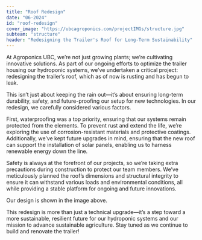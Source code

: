 ```yaml
---
title: "Roof Redesign"
date: "06-2024"
id: "roof-redesign"
cover_image: "https://ubcagroponics.com/projectIMGs/structure.jpg"
subteam: "structure"
header: "Redesigning the Trailer's Roof for Long-Term Sustainability"
---
```

At Agroponics UBC, we’re not just growing plants; we’re cultivating innovative solutions. As part of our ongoing efforts to optimize the trailer housing our hydroponic systems, we’ve undertaken a critical project: redesigning the trailer’s roof, which as of now is rusting and has begun to leak. 

This isn’t just about keeping the rain out—it’s about ensuring long-term durability, safety, and future-proofing our setup for new technologies. In our redesign, we carefully considered various factors. 

First, waterproofing was a top priority, ensuring that our systems remain protected from the elements. To prevent rust and extend the life, we’re exploring the use of corrosion-resistant materials and protective coatings. Additionally, we’ve kept future upgrades in mind, ensuring that the new roof can support the installation of solar panels, enabling us to harness renewable energy down the line. 

Safety is always at the forefront of our projects, so we’re taking extra precautions during construction to protect our team members. We’ve meticulously planned the roof’s dimensions and structural integrity to ensure it can withstand various loads and environmental conditions, all while providing a stable platform for ongoing and future innovations. 

Our design is shown in the image above. 

This redesign is more than just a technical upgrade—it’s a step toward a more sustainable, resilient future for our hydroponic systems and our mission to advance sustainable agriculture. Stay tuned as we continue to build and renovate the trailer!